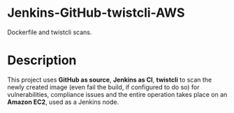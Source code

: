 # Jenkins-GitHub-twistcli-AWS
Dockerfile and twistcli scans.

# Description
This project uses **GitHub as source**, **Jenkins as CI**, **twistcli** to scan the newly created image (even fail the build, if configured to do so) for vulnerabilities, compliance issues and the entire operation takes place on an **Amazon EC2**, used as a Jenkins node.
